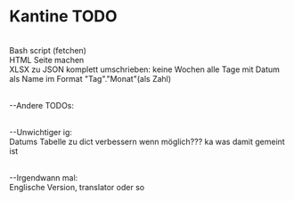# Kantine TODO

<br>Bash script (fetchen)
<br>HTML Seite machen
<br>XLSX zu JSON komplett umschrieben:
    keine Wochen
    alle Tage mit Datum als Name im Format "Tag"."Monat"(als Zahl) 

<br>--Andere TODOs:

<br>--Unwichtiger ig:
<br>Datums Tabelle zu dict verbessern wenn möglich??? ka was damit gemeint ist

<br>--Irgendwann mal:
<br>Englische Version, translator oder so

